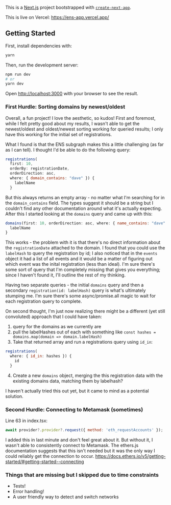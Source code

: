 This is a [Next.js](https://nextjs.org/) project bootstrapped with [`create-next-app`](https://github.com/vercel/next.js/tree/canary/packages/create-next-app).

This is live on Vercel: https://ens-app.vercel.app/

## Getting Started

First, install dependencies with:

```bash
yarn
```

Then, run the development server:

```bash
npm run dev
# or
yarn dev
```

Open [http://localhost:3000](http://localhost:3000) with your browser to see the result.

### First Hurdle: Sorting domains by newest/oldest

Overall, a fun project! I love the aesthetic, so kudos! First and foremost, while I felt pretty good about my results, I wasn't able to get the newest/oldest and oldest/newest sorting working for queried results; I only have this working for the initial set of registrations.

What I found is that the ENS subgraph makes this a little challenging (as far as I can tell). I thought I'd be able to do the following query:

```js
registrations(
  first: 10,
  orderBy: registrationDate,
  orderDirection: asc,
  where: { domain_contains: "dave" }) {
    labelName
  }
```

But this always returns an empty array - no matter what I'm searching for in the `domain_contains` field. The types suggest it should be a string but I couldn't find any other documentation around what it's actually expecting. After this I started looking at the `domains` query and came up with this:

```js
domains(first: 10, orderDirection: asc, where: { name_contains: "dave" }) {
  labelName
}
```

This works - the problem with it is that there's no direct information about the `registrationDate` attached to the domain. I found that you could use the `labelHash` to query the registration by id; I also noticed that in the `events` object it had a list of all events and it would be a matter of figuring out which event was the inital registration (less than ideal). I'm sure there's some sort of query that I'm completely missing that gives you everything; since I haven't found it, I'll outline the rest of my thinking.

Having two separate queries - the initial `domains` query and then a secondary `registration(id: labelHash)` query is what's ultimately stumping me. I'm sure there's some async/promise.all magic to wait for each registration query to complete.

On second thought, I'm just now realizing there might be a different (yet still convoluted) approach that I could have taken:

1. query for the domains as we currently are
2. pull the labelHashes out of each with something like `const hashes = domains.map(domain => domain.labelHash)`
3. Take that returned array and run a registrations query using `id_in`:

```js
registrations(
  where: { id_in: hashes }) {
    id
  }
```

4. Create a new `domains` object, merging the this registration data with the existing domains data, matching them by labelhash?

I haven't actually tried this out yet, but it came to mind as a potential solution.

### Second Hurdle: Connecting to Metamask (sometimes)

Line 63 in index.tsx:

```js
await provider?.provider?.request({ method: 'eth_requestAccounts' });
```

I added this in last minute and don't feel great about it. But without it, I wasn't able to consistently connect to Metamask. The ethers.js documentation suggests that this isn't needed but it was the only way I could reliably get the connection to occur.
https://docs.ethers.io/v5/getting-started/#getting-started--connecting

### Things that are missing but I skipped due to time constraints

- Tests!
- Error handling!
- A user friendly way to detect and switch networks
